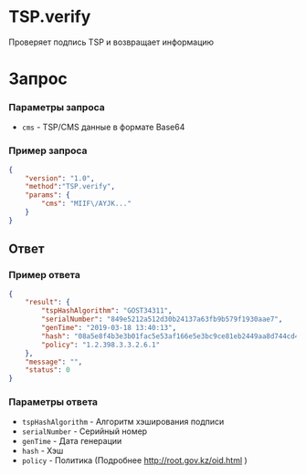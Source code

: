 # TSP.verify

Проверяет подпись TSP и возвращает информацию


# Запрос

### Параметры запроса

- `cms` - TSP/CMS данные в формате Base64

### Пример запроса

```json
{
	"version": "1.0",
	"method":"TSP.verify",
	"params": {
		"cms": "MIIF\/AYJK..."
	}
}
```

## Ответ

### Пример ответа

```json
{
    "result": {
        "tspHashAlgorithm": "GOST34311",
        "serialNumber": "849e5212a512d30b24137a63fb9b579f1930aae7",
        "genTime": "2019-03-18 13:40:13",
        "hash": "08a5e8f4b3e3b01fac5e53af166e5e3bc9ce81eb2449aa8d744cd41fff3f72b6",
        "policy": "1.2.398.3.3.2.6.1"
    },
    "message": "",
    "status": 0
}
```

### Параметры ответа

- `tspHashAlgorithm` - Алгоритм хэширования подписи
- `serialNumber` - Серийный номер
- `genTime` - Дата генерации
- `hash` - Хэш
- `policy` - Политика (Подробнее http://root.gov.kz/oid.html )